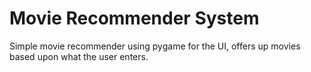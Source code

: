 # Movie Recommender System
Simple movie recommender using pygame for the UI, offers up movies based upon what the user enters.
